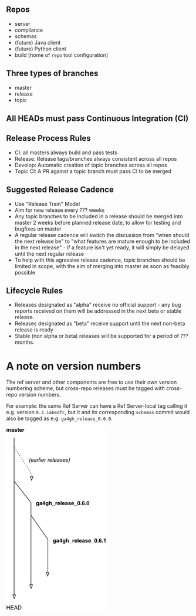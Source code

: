 

## Repos
- server
- compliance
- schemas
- (future) Java client
- (future) Python client
- build   [home of `repo` tool configuration]

## Three types of branches
- master
- release
- topic

## All HEADs must pass Continuous Integration (CI)

## Release Process Rules
- CI: all masters always build and pass tests
- Release: Release tags/branches always consistent across all repos
- Develop: Automatic creation of topic branches across all repos
- Topic CI: A PR against a topic branch must pass CI to be merged

## Suggested Release Cadence
- Use "Release Train" Model
- Aim for new release every ??? weeks
- Any topic branches to be included in a release should be merged into master 2 weeks before planned release date, to allow for testing and bugfixes on master
- A regular release cadence will switch the discussion from "when should the next release be" to "what features are mature enough to be included in the next release" - if a feature isn't yet ready, it will simply be delayed until the next regular release
- To help with this agressive release cadence, topic branches should be limited in scope, with the aim of merging into master as soon as feasibly possible

## Lifecycle Rules
- Releases designated as "alpha" receive no official support - any bug reports received on them will be addressed in the next beta or stable release.
- Releases designated as "beta" receive support until the next non-beta release is ready
- Stable (non alpha or beta) releases will be supported for a period of ??? months.

# A note on version numbers
The ref server and other components are free to use their own version numbering
scheme, but cross-repo releases must be tagged with cross-repo version
numbers.

For example: the same Ref Server can have a Ref Server-local tag
calling it e.g. version `0.2.1abedfc`, but it and its corresponding
`schemas` commit would also be tagged as e.g. `ga4gh_release_0.6.0`.

![Release process flow](releases.png)
